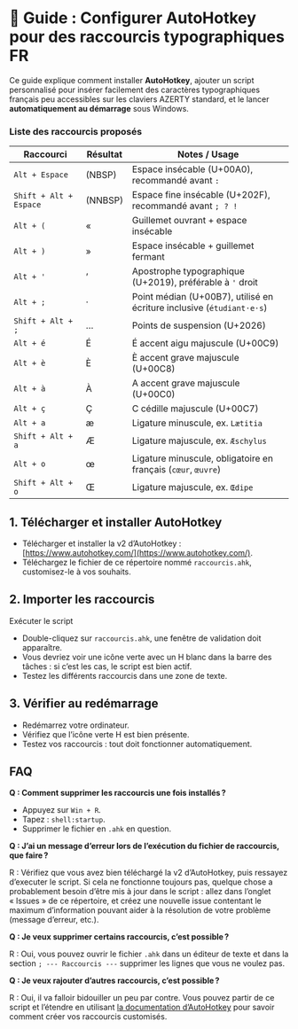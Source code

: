 # 🚀 Guide : Configurer AutoHotkey pour des raccourcis typographiques FR

Ce guide explique comment installer **AutoHotkey**, ajouter un script personnalisé pour insérer facilement des caractères typographiques français peu accessibles sur les claviers AZERTY standard, et le lancer **automatiquement au démarrage** sous Windows.

### Liste des raccourcis proposés

| Raccourci               | Résultat        | Notes / Usage |
|-------------------------|-----------------|---------------|
| `Alt + Espace`          | (NBSP)          | Espace insécable (U+00A0), recommandé avant `:` |
| `Shift + Alt + Espace`  | (NNBSP)         | Espace fine insécable (U+202F), recommandé avant `; ? !` |
| `Alt + (`               | «               | Guillemet ouvrant + espace insécable |
| `Alt + )`               |  »              | Espace insécable + guillemet fermant |
| `Alt + '`               | ’               | Apostrophe typographique (U+2019), préférable à `'` droit |
| `Alt + ;`               | ·               | Point médian (U+00B7), utilisé en écriture inclusive (`étudiant·e·s`) |
| `Shift + Alt + ;`       | …               | Points de suspension (U+2026) |
| `Alt + é`               | É               | É accent aigu majuscule (U+00C9) |
| `Alt + è`               | È               | È accent grave majuscule (U+00C8) |
| `Alt + à`               | À               | A accent grave majuscule (U+00C0) |
| `Alt + ç`               | Ç               | C cédille majuscule (U+00C7) |
| `Alt + a`               | æ               | Ligature minuscule, ex. `Lætitia` |
| `Shift + Alt + a`       | Æ               | Ligature majuscule, ex. `Æschylus` |
| `Alt + o`               | œ               | Ligature minuscule, obligatoire en français (`cœur`, `œuvre`) |
| `Shift + Alt + o`       | Œ               | Ligature majuscule, ex. `Œdipe` |

## 1. Télécharger et installer AutoHotkey

- Télécharger et installer la v2 d’AutoHotkey : [https://www.autohotkey.com/](https://www.autohotkey.com/).
- Téléchargez le fichier de ce répertoire nommé `raccourcis.ahk`, customisez-le à vos souhaits.

## 2. Importer les raccourcis

Exécuter le script

- Double-cliquez sur `raccourcis.ahk`, une fenêtre de validation doit apparaître.
- Vous devriez voir une icône verte avec un H blanc dans la barre des tâches : si c’est les cas, le script est bien actif.
- Testez les différents raccourcis dans une zone de texte.

## 3. Vérifier au redémarrage

- Redémarrez votre ordinateur.
- Vérifiez que l’icône verte H est bien présente.
- Testez vos raccourcis : tout doit fonctionner automatiquement.

## FAQ

**Q : Comment supprimer les raccourcis une fois installés ?**

- Appuyez sur `Win + R`.
- Tapez : `shell:startup`.
- Supprimer le fichier en `.ahk` en question.

**Q : J’ai un message d’erreur lors de l’exécution du fichier de raccourcis, que faire ?**

R : Vérifiez que vous avez bien téléchargé la v2 d’AutoHotkey, puis ressayez d’executer le script. Si cela ne fonctionne toujours pas, quelque chose a probablement besoin d’être mis à jour dans le script : allez dans l’onglet « Issues » de ce répertoire, et créez une nouvelle issue contentant le maximum d’information pouvant aider à la résolution de votre problème (message d’erreur, etc.).

**Q : Je veux supprimer certains raccourcis, c’est possible ?**

R : Oui, vous pouvez ouvrir le fichier `.ahk` dans un éditeur de texte et dans la section `; --- Raccourcis ---` supprimer les lignes que vous ne voulez pas.

**Q : Je veux rajouter d’autres raccourcis, c’est possible ?**

R : Oui, il va falloir bidouiller un peu par contre. Vous pouvez partir de ce script et l’étendre en utilisant [la documentation d’AutoHotkey](https://www.autohotkey.com/docs/v2/Tutorial.htm) pour savoir comment créer vos raccourcis customisés.

